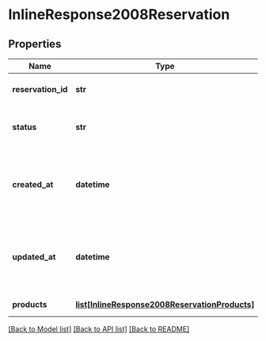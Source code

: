 # InlineResponse2008Reservation

## Properties
Name | Type | Description | Notes
------------ | ------------- | ------------- | -------------
**reservation_id** | **str** | The partner-generated id for this reservation. This id must be unique across all reservations. | 
**status** | **str** | The current status for this reservation. This represents the current state of the reservation in the reservation lifecycle state machine.  | 
**created_at** | **datetime** | A datetime representing when the reservation was created. The format is ISO-8601 combined date and time with timezone (also known as Internet date/time format: https://tools.ietf.org/html/rfc3339#section-5).  | 
**updated_at** | **datetime** | A datetime representing when the reservation was last updated. The format is ISO-8601 combined date and time with timezone (also known as Internet date/time format: https://tools.ietf.org/html/rfc3339#section-5).  | 
**products** | [**list[InlineResponse2008ReservationProducts]**](InlineResponse2008ReservationProducts.md) | An array of products involved with this reservation | 

[[Back to Model list]](../README.md#documentation-for-models) [[Back to API list]](../README.md#documentation-for-api-endpoints) [[Back to README]](../README.md)

